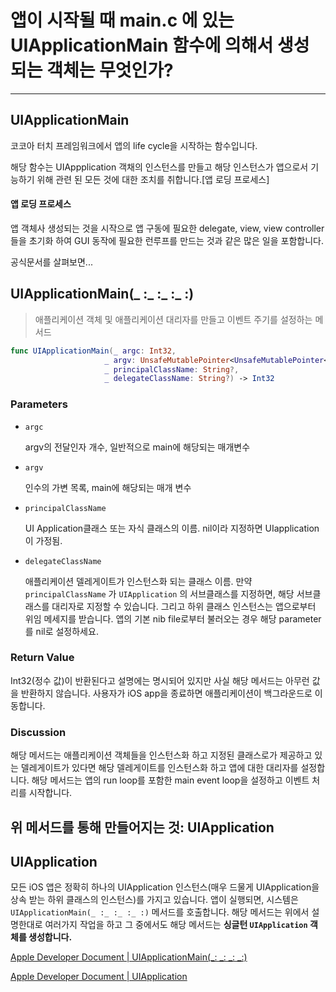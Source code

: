 # 앱이 시작될 때 main.c 에 있는 UIApplicationMain 함수에 의해서 생성되는 객체는 무엇인가?

---



## UIApplicationMain

코코아 터치 프레임워크에서 앱의 life cycle을 시작하는 함수입니다.

해당 함수는 UIAppplication 객채의 인스턴스를 만들고 해당 인스턴스가 앱으로서 기능하기 위해 관련 된 모든 것에 대한 조치를 취합니다.[앱 로딩 프로세스]

#### 앱 로딩 프로세스

앱 객체사 생성되는 것을 시작으로 앱 구동에 필요한 delegate, view, view controller들을 초기화 하여 GUI 동작에 필요한 런루프를 만드는 것과 같은 많은 일을 포함합니다.



공식문서를 살펴보면...



## UIApplicationMain(_ :_ :_ :_ :)

> 애플리케이션 객체 및 애플리케이션 대리자를 만들고 이벤트 주기를 설정하는 메서드

``` swift
func UIApplicationMain(_ argc: Int32, 
                     _ argv: UnsafeMutablePointer<UnsafeMutablePointer<CChar>?>, 
                     _ principalClassName: String?, 
                     _ delegateClassName: String?) -> Int32
```

### Parameters

- `argc`

  argv의 전달인자 개수, 일반적으로 main에 해당되는 매개변수

  

- `argv`

  인수의 가변 목록, main에 해당되는 매개 변수

  

- `principalClassName`

  UI Application클래스 또는 자식 클래스의 이름. nil이라 지정하면 UIapplication이 가정됨.

  

- `delegateClassName`

  애플리케이션 델레게이트가 인스턴스화 되는 클래스 이름. 만약 `principalClassName` 가 `UIApplication` 의 서브클래스를 지정하면, 해당 서브클래스를 대리자로 지정할 수 있습니다. 그리고 하위 클래스 인스턴스는 앱으로부터 위임 메세지를 받습니다. 앱의 기본 nib file로부터 불러오는 경우 해당 parameter를 nil로 설정하세요.



### Return Value

Int32(정수 값)이 반환된다고 설명에는 명시되어 있지만 사실 해당 메서드는 아무런 값을 반환하지 않습니다. 사용자가 iOS app을 종료하면 애플리케이션이 백그라운드로 이동합니다.



### Discussion

해당 메서드는 애플리케이션 객체들을 인스턴스화 하고 지정된 클래스로가 제공하고 있는 델레게이트가 있다면 해당 델레게이트를 인스턴스화 하고 앱에 대한 대리자를 설정합니다. 해당 메서드는 앱의 run loop를 포함한  main event loop을 설정하고 이벤트 처리를 시작합니다.



## 위 메서드를 통해 만들어지는 것: UIApplication



## UIApplication

모든 iOS 앱은 정확히 하나의 UIApplication 인스턴스(매우 드물게 UIApplication을 상속 받는 하위 클래스의 인스턴스)를 가지고 있습니다. 앱이 실행되면, 시스템은 `UIApplicationMain(_ :_ :_ :_ :)` 메서드를 호출합니다. 해당 메서드는 위에서 설명한대로 여러가지 작업을 하고 그 중에서도 해당 메서드는 **싱글턴 `UIApplication` 객체를 생성합니다.**



[Apple Developer Document | UIApplicationMain(_: _: _: _:)](https://developer.apple.com/documentation/uikit/1622933-uiapplicationmain)

[Apple Developer Document | UIApplication](https://developer.apple.com/documentation/uikit/uiapplication)

